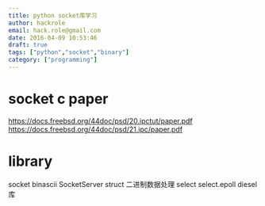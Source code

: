```yaml
---
title: python socket库学习
author: hackrole
email: hack.role@gmail.com
date: 2016-04-09 10:53:46
draft: true
tags: ["python","socket","binary"]
category: ["programming"]
---
```





# socket c paper
https://docs.freebsd.org/44doc/psd/20.ipctut/paper.pdf
https://docs.freebsd.org/44doc/psd/21.ipc/paper.pdf

# library
socket
binascii
SocketServer
struct 二进制数据处理
select
select.epoll
diesel库

